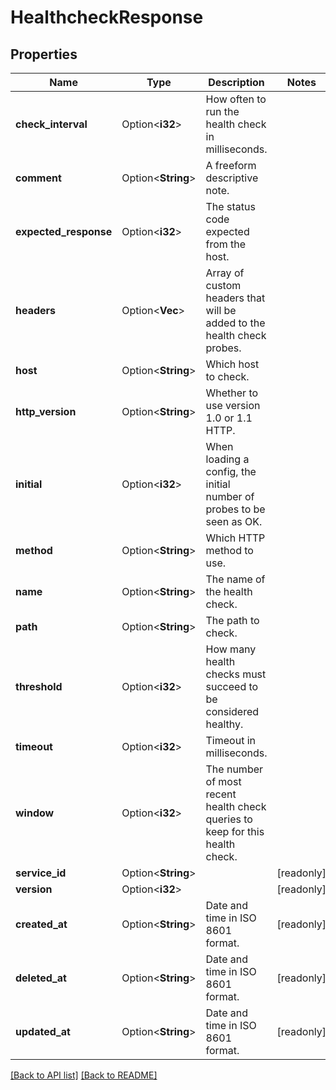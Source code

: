 # HealthcheckResponse

## Properties

Name | Type | Description | Notes
------------ | ------------- | ------------- | -------------
**check_interval** | Option<**i32**> | How often to run the health check in milliseconds. | 
**comment** | Option<**String**> | A freeform descriptive note. | 
**expected_response** | Option<**i32**> | The status code expected from the host. | 
**headers** | Option<**Vec<String>**> | Array of custom headers that will be added to the health check probes. | 
**host** | Option<**String**> | Which host to check. | 
**http_version** | Option<**String**> | Whether to use version 1.0 or 1.1 HTTP. | 
**initial** | Option<**i32**> | When loading a config, the initial number of probes to be seen as OK. | 
**method** | Option<**String**> | Which HTTP method to use. | 
**name** | Option<**String**> | The name of the health check. | 
**path** | Option<**String**> | The path to check. | 
**threshold** | Option<**i32**> | How many health checks must succeed to be considered healthy. | 
**timeout** | Option<**i32**> | Timeout in milliseconds. | 
**window** | Option<**i32**> | The number of most recent health check queries to keep for this health check. | 
**service_id** | Option<**String**> |  | [readonly]
**version** | Option<**i32**> |  | [readonly]
**created_at** | Option<**String**> | Date and time in ISO 8601 format. | [readonly]
**deleted_at** | Option<**String**> | Date and time in ISO 8601 format. | [readonly]
**updated_at** | Option<**String**> | Date and time in ISO 8601 format. | [readonly]

[[Back to API list]](../README.md#documentation-for-api-endpoints) [[Back to README]](../README.md)


